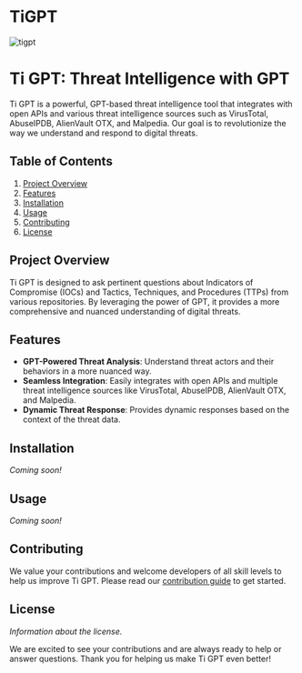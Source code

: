 # TiGPT

![tigpt](https://github.com/House-of-AI/tiGPT/assets/26055694/cd33b959-e215-4374-a986-7f5c309ecd20)

# Ti GPT: Threat Intelligence with GPT

Ti GPT is a powerful, GPT-based threat intelligence tool that integrates with open APIs and various threat intelligence sources such as VirusTotal, AbuseIPDB, AlienVault OTX, and Malpedia. Our goal is to revolutionize the way we understand and respond to digital threats.

## Table of Contents

1. [Project Overview](#project-overview)
2. [Features](#features)
3. [Installation](#installation)
4. [Usage](#usage)
5. [Contributing](#contributing)
6. [License](#license)

## Project Overview

Ti GPT is designed to ask pertinent questions about Indicators of Compromise (IOCs) and Tactics, Techniques, and Procedures (TTPs) from various repositories. By leveraging the power of GPT, it provides a more comprehensive and nuanced understanding of digital threats.

## Features

- **GPT-Powered Threat Analysis**: Understand threat actors and their behaviors in a more nuanced way.
- **Seamless Integration**: Easily integrates with open APIs and multiple threat intelligence sources like VirusTotal, AbuseIPDB, AlienVault OTX, and Malpedia.
- **Dynamic Threat Response**: Provides dynamic responses based on the context of the threat data.

## Installation

_Coming soon!_

## Usage

_Coming soon!_

## Contributing

We value your contributions and welcome developers of all skill levels to help us improve Ti GPT. Please read our [contribution guide](LINK_TO_CONTRIBUTION_GUIDE) to get started.

## License

_Information about the license._

We are excited to see your contributions and are always ready to help or answer questions. Thank you for helping us make Ti GPT even better!

